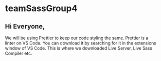 # teamSassGroup4

## Hi Everyone,
We will be using Prettier to keep our code styling the same. Prettier is a linter on VS Code. You can download it by searching for it in the extensions window of VS Code. This is where we downloaded Live Server, Live Sass Compiler etc.

